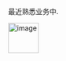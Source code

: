 最近熟悉业务中.

<img width="62" alt="image" src="https://github.com/user-attachments/assets/50c35661-dea4-4e9d-899a-d60d27a8e918" />
